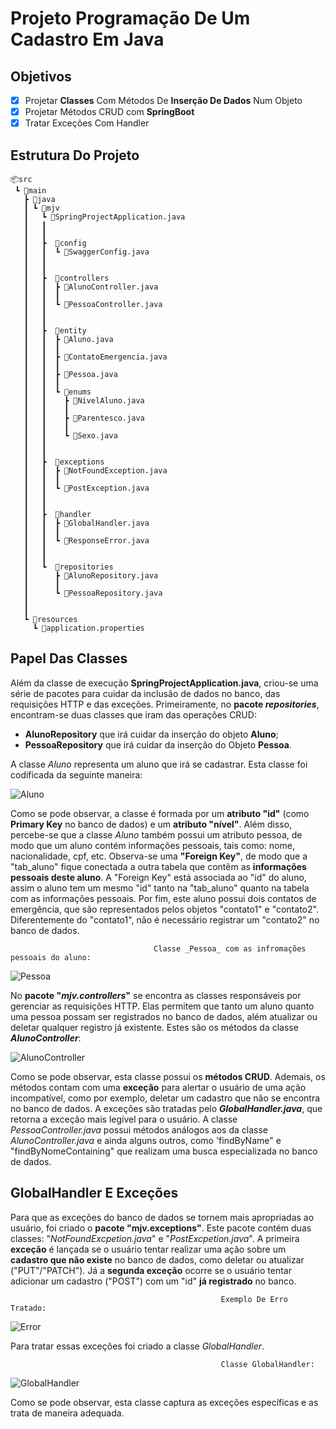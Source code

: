 # Projeto Programação De Um Cadastro Em Java

## Objetivos
- [x] Projetar **Classes** Com Métodos De **Inserção De Dados** Num Objeto
- [x] Projetar Métodos CRUD com **SpringBoot**
- [X] Tratar Exceções Com Handler

## Estrutura Do Projeto
```
📦src
 ┗ 📂main
   ┣ 📂java
   ┃ ┗ 📂mjv
   ┃   ┗ 📜SpringProjectApplication.java
   ┃   ┃
   ┃   ┃
   ┃   ┣  📂config
   ┃   ┃  ┗ 📜SwaggerConfig.java
   ┃   ┃
   ┃   ┃
   ┃   ┣  📂controllers
   ┃   ┃  ┣ 📜AlunoController.java
   ┃   ┃  ┃
   ┃   ┃  ┗ 📜PessoaController.java
   ┃   ┃
   ┃   ┃
   ┃   ┣  📂entity
   ┃   ┃  ┣ 📜Aluno.java
   ┃   ┃  ┃
   ┃   ┃  ┣ 📜ContatoEmergencia.java
   ┃   ┃  ┃
   ┃   ┃  ┣ 📜Pessoa.java
   ┃   ┃  ┃
   ┃   ┃  ┗ 📂enums
   ┃   ┃    ┣ 📜NivelAluno.java
   ┃   ┃    ┃
   ┃   ┃    ┣ 📜Parentesco.java
   ┃   ┃    ┃
   ┃   ┃    ┗ 📜Sexo.java
   ┃   ┃
   ┃   ┃
   ┃   ┣  📂exceptions
   ┃   ┃  ┣ 📜NotFoundException.java
   ┃   ┃  ┃
   ┃   ┃  ┗ 📜PostException.java
   ┃   ┃
   ┃   ┃
   ┃   ┣  📂handler
   ┃   ┃  ┣ 📜GlobalHandler.java
   ┃   ┃  ┃
   ┃   ┃  ┗ 📜ResponseError.java
   ┃   ┃
   ┃   ┃
   ┃   ┗  📂repositories
   ┃      ┣ 📜AlunoRepository.java
   ┃      ┃
   ┃      ┗ 📜PessoaRepository.java
   ┃
   ┃
   ┗ 📂resources
     ┗ 📜application.properties
```
## Papel Das Classes
Além da classe de execução **SpringProjectApplication.java**, criou-se uma série de pacotes para cuidar da inclusão de dados no banco, das requisições HTTP e das exceções. Primeiramente, no **pacote _repositories_**, encontram-se duas classes que iram das operações CRUD: 
- **AlunoRepository** que irá cuidar da inserção do objeto **Aluno**;
- **PessoaRepository** que irá cuidar da inserção do Objeto **Pessoa**.

A classe _Aluno_ representa um aluno que irá se cadastrar. Esta classe foi codificada da seguinte maneira:

![Aluno](https://raw.githubusercontent.com/Henrique194/DevJava/main/SpringProject/imgs/Aluno.png)

Como se pode observar, a classe é formada por um **atributo "id"** (como **Primary Key** no banco de dados) e um **atributo "nível"**. Além disso, percebe-se que a classe _Aluno_ também possui um atributo pessoa, de modo que um aluno contém informações pessoais, tais como: nome, nacionalidade, cpf, etc. Observa-se uma **"Foreign Key"**, de modo que a "tab_aluno" fique conectada a outra tabela que contêm as **informações pessoais deste aluno**. A "Foreign Key" está associada ao "id" do aluno, assim o aluno tem um mesmo "id" tanto na "tab_aluno" quanto na tabela com as informações pessoais. Por fim, este aluno possui dois contatos de emergência, que são representados pelos objetos "contato1" e "contato2". Diferentemente do "contato1", não é necessário registrar um "contato2" no banco de dados.

                                    Classe _Pessoa_ com as infromações pessoais do aluno:
                                                  
![Pessoa](https://raw.githubusercontent.com/Henrique194/DevJava/main/SpringProject/imgs/Pessoa.png)

No **pacote "_mjv.controllers_"** se encontra as classes responsáveis por gerenciar as requisições HTTP. Elas permitem que tanto um aluno quanto uma pessoa possam ser registrados no banco de dados, além atualizar ou deletar qualquer registro já existente. Estes são os métodos da classe **_AlunoController_**:

![AlunoController](https://raw.githubusercontent.com/Henrique194/DevJava/main/SpringProject/imgs/AlunoController1.png)

Como se pode observar, esta classe possui os **métodos CRUD**. Ademais, os métodos contam com uma **exceção** para alertar o usuário de uma ação incompatível, como por exemplo, deletar um cadastro que não se encontra no banco de dados. A exceções são tratadas pelo **_GlobalHandler.java_**, que retorna a exceção mais legível para o usuário. A classe _PessoaController.java_ possui métodos análogos aos da classe _AlunoController.java_ e ainda alguns outros, como 'findByName" e "findByNomeContaining" que realizam uma busca especializada no banco de dados.

## GlobalHandler E Exceções

Para que as exceções do banco de dados se tornem mais apropriadas ao usuário, foi criado o **pacote "mjv.exceptions"**. Este pacote contém duas classes: "_NotFoundExcpetion.java_" e "_PostExcpetion.java_". A primeira **exceção** é lançada se o usuário tentar realizar uma ação sobre um **cadastro que não existe** no banco de dados, como deletar ou atualizar ("PUT"/"PATCH"). Já a **segunda exceção** ocorre se o usuário tentar adicionar um cadastro ("POST") com um "id" **já registrado** no banco.

                                                   Exemplo De Erro Tratado:

![Error](https://raw.githubusercontent.com/Henrique194/DevJava/main/SpringProject/imgs/Error.png)

Para tratar essas exceções foi criado a classe _GlobalHandler_.

                                                   Classe GlobalHandler:

![GlobalHandler](https://raw.githubusercontent.com/Henrique194/DevJava/main/SpringProject/imgs/GlobalHandler.png)

Como se pode observar, esta classe captura as exceções específicas e as trata de maneira adequada.
